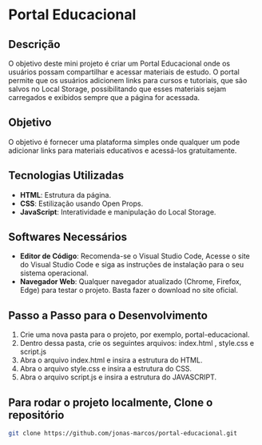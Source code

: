 # Portal Educacional

## Descrição
O objetivo deste mini projeto é criar um Portal Educacional onde os usuários possam compartilhar e acessar materiais de estudo. O portal permite que os usuários adicionem links para cursos e tutoriais, que são salvos no Local Storage, possibilitando que esses materiais sejam carregados e exibidos sempre que a página for acessada.

## Objetivo
O objetivo é fornecer uma plataforma simples onde qualquer um pode adicionar links para materiais educativos e acessá-los gratuitamente.

## Tecnologias Utilizadas
- **HTML**: Estrutura da página.
- **CSS**: Estilização usando Open Props.
- **JavaScript**: Interatividade e manipulação do Local Storage.

## Softwares Necessários
- **Editor de Código**: Recomenda-se o Visual Studio Code, Acesse o site do Visual Studio Code e siga as instruções de instalação para o seu sistema operacional.
- **Navegador Web**: Qualquer navegador atualizado (Chrome, Firefox, Edge) para testar o projeto. Basta fazer o download no site oficial.

## Passo a Passo para o Desenvolvimento
  1. Crie uma nova pasta para o projeto, por exemplo, portal-educacional.
  2. Dentro dessa pasta, crie os seguintes arquivos: index.html , style.css e script.js
  3. Abra o arquivo index.html e insira a estrutura do HTML.
  4. Abra o arquivo style.css e insira a estrutura do CSS.
  5. Abra o arquivo script.js e insira a estrutura do JAVASCRIPT.



## Para rodar o projeto localmente, Clone o repositório
   ```bash
   git clone https://github.com/jonas-marcos/portal-educacional.git
